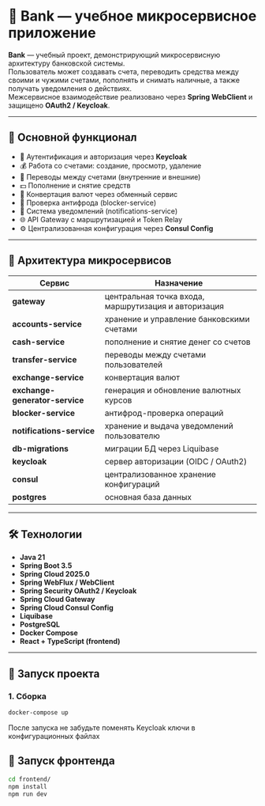 # 🏦 Bank — учебное микросервисное приложение

**Bank** — учебный проект, демонстрирующий микросервисную архитектуру банковской системы.  
Пользователь может создавать счета, переводить средства между своими и чужими счетами, пополнять и снимать наличные, а также получать уведомления о действиях.  
Межсервисное взаимодействие реализовано через **Spring WebClient** и защищено **OAuth2 / Keycloak**.

---

## 🚀 Основной функционал

- 🔑 Аутентификация и авторизация через **Keycloak**
- 💰 Работа со счетами: создание, просмотр, удаление
- 💸 Переводы между счетами (внутренние и внешние)
- 💵 Пополнение и снятие средств
- 💱 Конвертация валют через обменный сервис
- 🚫 Проверка антифрода (blocker-service)
- 🔔 Система уведомлений (notifications-service)
- 🌐 API Gateway с маршрутизацией и Token Relay
- ⚙️ Централизованная конфигурация через **Consul Config**

---

## 🧩 Архитектура микросервисов

| Сервис | Назначение |
|--------|-------------|
| **gateway** | центральная точка входа, маршрутизация и авторизация |
| **accounts-service** | хранение и управление банковскими счетами |
| **cash-service** | пополнение и снятие денег со счетов |
| **transfer-service** | переводы между счетами пользователей |
| **exchange-service** | конвертация валют |
| **exchange-generator-service** | генерация и обновление валютных курсов |
| **blocker-service** | антифрод-проверка операций |
| **notifications-service** | хранение и выдача уведомлений пользователю |
| **db-migrations** | миграции БД через Liquibase |
| **keycloak** | сервер авторизации (OIDC / OAuth2) |
| **consul** | централизованное хранение конфигураций |
| **postgres** | основная база данных |

---

## 🛠️ Технологии

- **Java 21**
- **Spring Boot 3.5**
- **Spring Cloud 2025.0**
- **Spring WebFlux / WebClient**
- **Spring Security OAuth2 / Keycloak**
- **Spring Cloud Gateway**
- **Spring Cloud Consul Config**
- **Liquibase**
- **PostgreSQL**
- **Docker Compose**
- **React + TypeScript (frontend)**

---

## 🔑 Запуск проекта

### 1. Сборка

```bash
docker-compose up
```
После запуска не забудьте поменять Keycloak ключи в конфигурационных файлах

## 🔑 Запуск фронтенда

```bash
cd frontend/
npm install
npm run dev
```